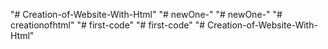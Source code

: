 "# Creation-of-Website-With-Html" 
"# newOne-" 
"# newOne-" 
"# creationofhtml" 
"# first-code" 
"# first-code" 
"# Creation-of-Website-With-Html" 

